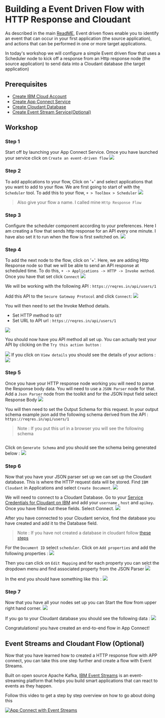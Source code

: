 # Building a Event Driven Flow with HTTP Response and Cloudant 

As described in the main [ReadME](https://github.com/pmmistry/AppConnectWorkshop#event-driven-flows), Event driven flows enable you to identify an event that can occur in your first application (the source application), and actions that can be performed in one or more target applications. 

In today's workshop we will configure a simple Event driven flow that uses a Scheduler node to kick off a response from an Http response node (the source application) to send data into a Cloudant database (the target application)

## Prerequisites
- [Create IBM Cloud Account](https://github.com/pmmistry/AppConnectWorkshop#prerequisites)
- [Create App Connect Service](https://github.com/pmmistry/AppConnectWorkshop#prerequisites)
- [Create Cloudant Database](https://github.com/pmmistry/AppConnectWorkshop#prerequisites)
- [Create Event Stream Service(Optional)](https://github.com/pmmistry/AppConnectWorkshop#setting-up-event-stream-optional)

## Workshop

### Step 1 
Start off by launching your App Connect Service. Omce you have launched your service click on `Create an event-driven flow`
![](./images/img11.png)

### Step 2
To add applications to your flow, Click on '+' and select applications that you want to add to your flow. We are first going to start of with the `Scheduler` tool. To add this to your flow, `+ > Toolbox > Scheduler` 
![](./images/img12.png)

> Also give your flow a name. I called mine `Http Response Flow` 

### Step 3 
Configure the scheduler component according to your preferences. Here I am creating a flow that sends http response for an API  every one minute. I have also set it to run when the flow is first switched on. 
![](./images/img13.png)

### Step 4 
To add the next node to the flow, click on '+'. Here, we are adding Http Response node so that we will be able to send an API response at scheduled time. To do this, `+ -> Applications -> HTTP -> Invoke method`. Once you have that set click `Connect`
![](./images/img14.png)

We will be working with the following API : `https://reqres.in/api/users/1`

Add this API to the `Secure Gateway Protocol` and click `Connect`: 
![](./images/img15.png)

You will then need to set the Invoke Method details. 
 - Set HTTP method to `GET`
 - Set URL to API url : `https://reqres.in/api/users/1`

![](./images/img16.png)

You should now have you API method all set up. You can actually test your API by clicking on the `Try this action button` : 

![](./images/img17.png)
If you click on `View details` you should see the details of your actions : 
![](./images/img18.png)

### Step 5 
Once you have your HTTP response node working you will need to parse the Response body data. You will need to use a `JSON Parser` node for that. Add a `Json Parser` node from the toolkit and for the JSON Input field select Response Body
![](./images/img19.png)

You will then need to set the Output Schema for this request. In your output schema example json add the following schema derived from the API : `https://reqres.in/api/users/1` 
> Note : If you put this url in a browser you will see the following schema 

```{"data":{"id":1,"email":"george.bluth@reqres.in","first_name":"George","last_name":"Bluth","avatar":"https://reqres.in/img/faces/1-image.jpg"},"support":{"url":"https://reqres.in/#support-heading","text":"To keep ReqRes free, contributions towards server costs are appreciated!"}}
```
Click on `Generate Schema` and you should see the schema being generated below : 
![](./images/img20.png)

### Step 6
Now that you have your JSON parser set up we can set up the Cloudant database. This is where the HTTP request data will be stored. Find `IBM Cloudant` in Applications and select `Create Document`. 
![](./images/img21.png)

We will need to connect to a Cloudant Database. Go to your [Service Credentials for Cloudant on IBM](https://github.com/pmmistry/AppConnectWorkshop#step-3-1) and add your `username` , `host` and `apikey`. Once you have filled out these fields. Select Connect. 
![](./images/img22.png)

After you have connected to your Cloudant service, find the database you have created and add it to the Database field. 
> Note : If you have not created a database in cloudant follow [these steps](https://github.com/pmmistry/AppConnectWorkshop#step-4)

For the `Document ID` select `scheduler`. Click on `Add properties` and add the following properties : 
![](./images/img23.png)

Then you can click on `Edit Mapping` and for each property you can selct the dropdown menu and find associated property from the JSON Parser 
![](./images/img24.png)

In the end you should have something like this : 
![](./images/img25.png)

### Step 7 
Now that you have all your nodes set up you can Start the flow from upper right hand corner. 
![](./images/img26.png)

If you go to your Cloudant database you should see the following data : 
![](./images/img27.png)

Congratulations! you have created an end-to-end flow in App Connect! 

## Event Streams and Cloudant Flow (Optional)
Now that you have learned how to created a HTTP response flow with APP connect, you can take this one step further and create a flow with Event Streams. 

Built on open source Apache Kafka, [IBM Event Streams](https://www.ibm.com/cloud/event-streams) is an event-streaming platform that helps you build smart applications that can react to events as they happen. 

Follow this video to get a step by step overview on how to go about doing this

[![App Connect with Event Streams ](http://i3.ytimg.com/vi/ZW0Psrzxn2A/hqdefault.jpg)](https://www.youtube.com/watch?v=ZW0Psrzxn2A&t=259s)

